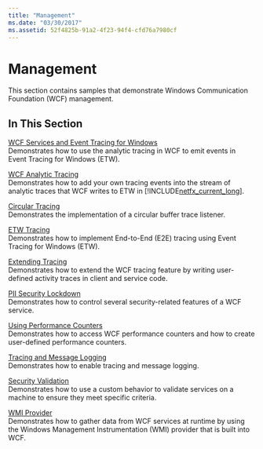 ```yaml
---
title: "Management"
ms.date: "03/30/2017"
ms.assetid: 52f4825b-91a2-4f23-94f4-cfd76a7980cf
---
```

# Management

This section contains samples that demonstrate Windows Communication Foundation (WCF) management.  
  
## In This Section  

 [WCF Services and Event Tracing for Windows](wcf-services-and-event-tracing-for-windows.md)  
 Demonstrates how to use the analytic tracing in WCF to emit events in Event Tracing for Windows (ETW).  
  
 [WCF Analytic Tracing](wcf-analytic-tracing.md)  
 Demonstrates how to add your own tracing events into the stream of analytic traces that WCF writes to ETW in [!INCLUDE[netfx_current_long](../../../../includes/netfx-current-long-md.md)].  
  
 [Circular Tracing](circular-tracing.md)  
 Demonstrates the implementation of a circular buffer trace listener.  
  
 [ETW Tracing](etw-tracing.md)  
 Demonstrates how to implement End-to-End (E2E) tracing using Event Tracing for Windows (ETW).  
  
 [Extending Tracing](extending-tracing.md)  
 Demonstrates how to extend the WCF tracing feature by writing user-defined activity traces in client and service code.  
  
 [PII Security Lockdown](pii-security-lockdown.md)  
 Demonstrates how to control several security-related features of a WCF service.  
  
 [Using Performance Counters](using-performance-counters.md)  
 Demonstrates how to access WCF performance counters and how to create user-defined performance counters.  
  
 [Tracing and Message Logging](tracing-and-message-logging.md)  
 Demonstrates how to enable tracing and message logging.  
  
 [Security Validation](security-validation.md)  
 Demonstrates how to use a custom behavior to validate services on a machine to ensure they meet specific criteria.  
  
 [WMI Provider](wmi-provider.md)  
 Demonstrates how to gather data from WCF services at runtime by using the Windows Management Instrumentation (WMI) provider that is built into WCF.

